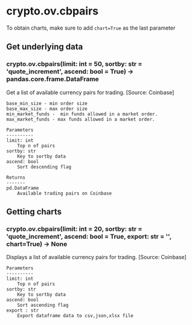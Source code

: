 # crypto.ov.cbpairs

To obtain charts, make sure to add `chart=True` as the last parameter

## Get underlying data 
### crypto.ov.cbpairs(limit: int = 50, sortby: str = 'quote_increment', ascend: bool = True) -> pandas.core.frame.DataFrame

Get a list of available currency pairs for trading. [Source: Coinbase]

    base_min_size - min order size
    base_max_size - max order size
    min_market_funds -  min funds allowed in a market order.
    max_market_funds - max funds allowed in a market order.

    Parameters
    ----------
    limit: int
        Top n of pairs
    sortby: str
        Key to sortby data
    ascend: bool
        Sort descending flag

    Returns
    -------
    pd.DataFrame
        Available trading pairs on Coinbase

## Getting charts 
### crypto.ov.cbpairs(limit: int = 20, sortby: str = 'quote_increment', ascend: bool = True, export: str = '', chart=True) -> None

Displays a list of available currency pairs for trading. [Source: Coinbase]

    Parameters
    ----------
    limit: int
        Top n of pairs
    sortby: str
        Key to sortby data
    ascend: bool
        Sort ascending flag
    export : str
        Export dataframe data to csv,json,xlsx file
